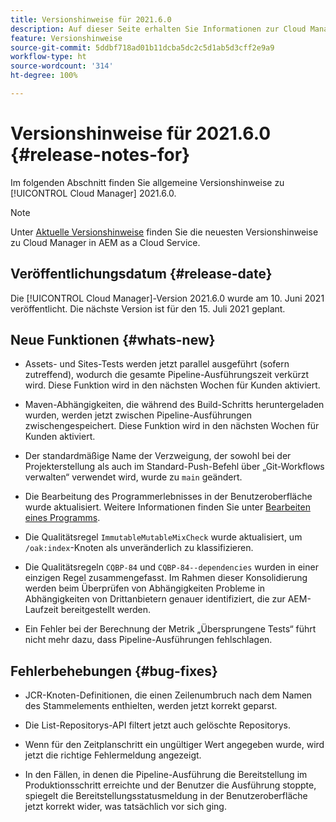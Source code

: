 ```yaml
---
title: Versionshinweise für 2021.6.0
description: Auf dieser Seite erhalten Sie Informationen zur Cloud Manager-Version 2021.6.0.
feature: Versionshinweise
source-git-commit: 5ddbf718ad01b11dcba5dc2c5d1ab5d3cff2e9a9
workflow-type: ht
source-wordcount: '314'
ht-degree: 100%

---
```


# Versionshinweise für 2021.6.0 {#release-notes-for}

Im folgenden Abschnitt finden Sie allgemeine Versionshinweise zu [!UICONTROL Cloud Manager] 2021.6.0.

>[!NOTE]
>Unter [Aktuelle Versionshinweise](https://experienceleague.adobe.com/docs/experience-manager-cloud-service/onboarding/getting-access/release-notes-cloud-manager/release-notes-cm-current.html?lang=de#getting-access) finden Sie die neuesten Versionshinweise zu Cloud Manager in AEM as a Cloud Service.

## Veröffentlichungsdatum {#release-date}

Die [!UICONTROL Cloud Manager]-Version 2021.6.0 wurde am 10. Juni 2021 veröffentlicht.
Die nächste Version ist für den 15. Juli 2021 geplant.

## Neue Funktionen {#whats-new}

* Assets- und Sites-Tests werden jetzt parallel ausgeführt (sofern zutreffend), wodurch die gesamte Pipeline-Ausführungszeit verkürzt wird. Diese Funktion wird in den nächsten Wochen für Kunden aktiviert.

* Maven-Abhängigkeiten, die während des Build-Schritts heruntergeladen wurden, werden jetzt zwischen Pipeline-Ausführungen zwischengespeichert. Diese Funktion wird in den nächsten Wochen für Kunden aktiviert.

* Der standardmäßige Name der Verzweigung, der sowohl bei der Projekterstellung als auch im Standard-Push-Befehl über „Git-Workflows verwalten“ verwendet wird, wurde zu `main` geändert.

* Die Bearbeitung des Programmerlebnisses in der Benutzeroberfläche wurde aktualisiert. Weitere Informationen finden Sie unter [Bearbeiten eines Programms](/help/using/setting-up-program.md#editing-program).

* Die Qualitätsregel `ImmutableMutableMixCheck` wurde aktualisiert, um `/oak:index`-Knoten als unveränderlich zu klassifizieren.

* Die Qualitätsregeln `CQBP-84` und `CQBP-84--dependencies` wurden in einer einzigen Regel zusammengefasst. Im Rahmen dieser Konsolidierung werden beim Überprüfen von Abhängigkeiten Probleme in Abhängigkeiten von Drittanbietern genauer identifiziert, die zur AEM-Laufzeit bereitgestellt werden.

* Ein Fehler bei der Berechnung der Metrik „Übersprungene Tests“ führt nicht mehr dazu, dass Pipeline-Ausführungen fehlschlagen.

## Fehlerbehebungen {#bug-fixes}

* JCR-Knoten-Definitionen, die einen Zeilenumbruch nach dem Namen des Stammelements enthielten, werden jetzt korrekt geparst.

* Die List-Repositorys-API filtert jetzt auch gelöschte Repositorys.

* Wenn für den Zeitplanschritt ein ungültiger Wert angegeben wurde, wird jetzt die richtige Fehlermeldung angezeigt.

* In den Fällen, in denen die Pipeline-Ausführung die Bereitstellung im Produktionsschritt erreichte und der Benutzer die Ausführung stoppte, spiegelt die Bereitstellungsstatusmeldung in der Benutzeroberfläche jetzt korrekt wider, was tatsächlich vor sich ging.
